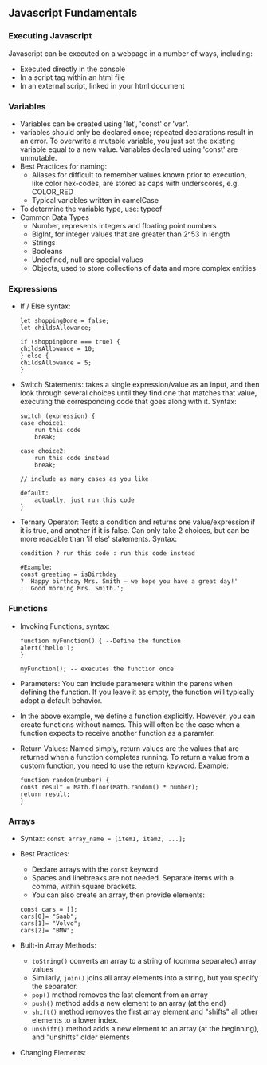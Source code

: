 ## Javascript Fundamentals

### Executing Javascript
Javascript can be executed on a webpage in a number of ways, including:
- Executed directly in the console
- In a script tag within an html file
- In an external script, linked in your html document

### Variables
- Variables can be created using 'let', 'const' or 'var'.
- variables should only be declared once; repeated declarations result in an error. To overwrite a mutable variable, you just set the existing variable equal to a new value. Variables declared using 'const' are unmutable.
- Best Practices for naming:
    - Aliases for difficult to remember values known prior to execution, like color hex-codes, are stored as caps with underscores, e.g. COLOR_RED
    - Typical variables written in camelCase
- To determine the variable type, use: typeof
- Common Data Types
    - Number, represents integers and floating point numbers
    - BigInt, for integer values that are greater than 2^53 in length
    - Strings
    - Booleans
    - Undefined, null are special values
    - Objects, used to store collections of data and more complex entities
### Expressions    
- If / Else syntax:
    ```
    let shoppingDone = false;
    let childsAllowance;

    if (shoppingDone === true) {
    childsAllowance = 10;
    } else {
    childsAllowance = 5;
    }
    ```
- Switch Statements: takes a single expression/value as an input, and then look through several choices until they find one that matches that value, executing the corresponding code that goes along with it. Syntax:
    ```
    switch (expression) {
    case choice1:
        run this code
        break;

    case choice2:
        run this code instead
        break;

    // include as many cases as you like

    default:
        actually, just run this code
    }
    ```
- Ternary Operator:  Tests a condition and returns one value/expression if it is true, and another if it is false. Can only take 2 choices, but can be more readable than 'if else' statements. Syntax:
    ```
    condition ? run this code : run this code instead

    #Example:
    const greeting = isBirthday
    ? 'Happy birthday Mrs. Smith — we hope you have a great day!'
    : 'Good morning Mrs. Smith.';
    ```

### Functions
- Invoking Functions, syntax:
    ```
    function myFunction() { --Define the function
    alert('hello');
    }

    myFunction(); -- executes the function once
    ```
- Parameters: You can include parameters within the parens when defining the function. If you leave it as empty, the function will typically adopt a default behavior.

- In the above example, we define a function explicitly. However, you can create functions without names. This will often be the case when a function expects to receive another function as a paramter. 

- Return Values: Named simply, return values are the values that are returned when a function completes running. To return a value from a custom function, you need to use the return keyword. Example:
    ```
    function random(number) {
  const result = Math.floor(Math.random() * number);
  return result;
    }
    ```

### Arrays
- Syntax: ``` const array_name = [item1, item2, ...];  ```
- Best Practices: 
    - Declare arrays with the ```const``` keyword
    - Spaces and linebreaks are not needed. Separate items with a comma, within square brackets.
    - You can also create an array, then provide elements:
    ```
    const cars = [];
    cars[0]= "Saab";
    cars[1]= "Volvo";
    cars[2]= "BMW";
    ```
- Built-in Array Methods:
    - ```toString()``` converts an array to a string of (comma separated) array values
    - Similarly, ```join()``` joins all array elements into a string, but you specify the separator.
    - ```pop()``` method removes the last element from an array
    - ```push()``` method adds a new element to an array (at the end)
    - ```shift()``` method removes the first array element and "shifts" all other elements to a lower index.
    - ```unshift()``` method adds a new element to an array (at the beginning), and "unshifts" older elements

- Changing Elements: 
